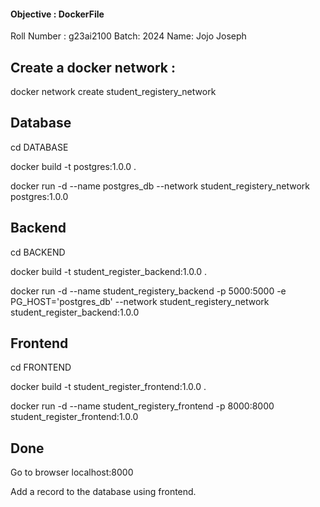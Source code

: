 #### Objective : DockerFile

Roll Number : g23ai2100 
Batch: 2024
Name: Jojo Joseph

## Create a docker network : 

docker network create student_registery_network


## Database
cd DATABASE

docker build -t postgres:1.0.0 .

docker run -d --name postgres_db --network student_registery_network postgres:1.0.0


## Backend
cd BACKEND

docker build -t student_register_backend:1.0.0 .

docker run -d --name student_registery_backend -p 5000:5000 -e PG_HOST='postgres_db' --network student_registery_network student_register_backend:1.0.0



## Frontend
cd FRONTEND

docker build -t student_register_frontend:1.0.0 .

docker run -d --name student_registery_frontend -p 8000:8000 student_register_frontend:1.0.0



## Done 
Go to browser localhost:8000

Add a record to the database using frontend. 
